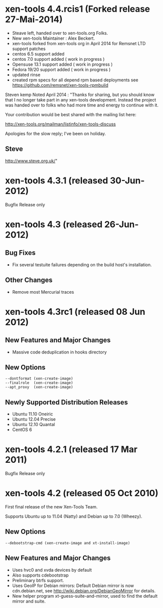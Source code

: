 
xen-tools 4.4.rcis1 (Forked release  27-Mai-2014)
======================================
 - Steave left, handed over to xen-tools.org Folks.
 - New xen-tools Maintainer : Alex Beckert.
 - xen-tools forked from xen-tools org in April 2014 for Remsnet LTD support patches 
 - centos 6.5 support added
 - centos 7.0 support added ( work in progress )
 - Opensuse 13.1 support added ( work in progress )
 - Fedora 19/20 support added ( work in progress )
 - updated rinse 
 - created rpm specs  for all depend rpm based deployments see https://github.com/remsnet/xen-tools-rpmbuild 

Steven kemp Noted April 2014 :
 "Thanks for sharing, but you should know that I no longer take
part in any xen-tools development. Instead the project was
handed over to folks who had more time and energy to continue
with it.

Your contribution would be best shared with the mailing list
here:

http://xen-tools.org/mailman/listinfo/xen-tools-discuss

Apologies for the slow reply; I've been on holiday.

Steve
-- 
http://www.steve.org.uk/"


xen-tools 4.3.1 (released 30-Jun-2012)
======================================

Bugfix Release only


xen-tools 4.3 (released 26-Jun-2012)
====================================

Bug Fixes
---------

* Fix several testuite failures depending on the build host's
  installation.

Other Changes
-------------

* Remove most Mercurial traces


xen-tools 4.3rc1 (released 08 Jun 2012)
=======================================

New Features and Major Changes
------------------------------

* Massive code deduplication in hooks directory

New Options
-----------

    --dontformat (xen-create-image)
    --finalrole  (xen-create-image)
    --apt_proxy  (xen-create-image)

Newly Supported Distribution Releases
-------------------------------------

* Ubuntu 11.10 Oneiric
* Ubuntu 12.04 Precise
* Ubuntu 12.10 Quantal
* CentOS 6


xen-tools 4.2.1 (released 17 Mar 2011)
======================================

Bugfix Release only


xen-tools 4.2 (released 05 Oct 2010)
====================================

First final release of the new Xen-Tools Team.

Supports Ubuntu up to 11.04 (Natty) and Debian up to 7.0 (Wheezy).


New Options
-----------

    --debootstrap-cmd (xen-create-image and xt-install-image)

New Features and Major Changes
------------------------------

* Uses hvc0 and xvda devices by default
* Also supports cdebootstrap
* Preliminary btrfs support.
* Uses GeoIP for Debian mirrors: Default Debian mirror is now
  cdn.debian.net, see http://wiki.debian.org/DebianGeoMirror for
  details.
* New helper program xt-guess-suite-and-mirror, used to find the
  default mirror and suite.
